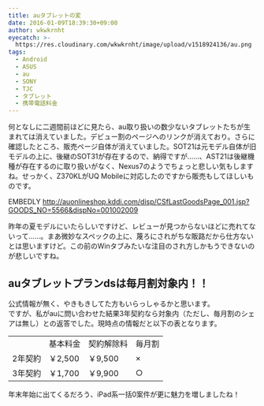 ```yaml
---
title: auタブレットの変
date: 2016-01-09T18:39:30+09:00
author: wkwkrnht
eyecatch: >-
  https://res.cloudinary.com/wkwkrnht/image/upload/v1518924136/au.png
tags:
  - Android
  - ASUS
  - au
  - SONY
  - TJC
  - タブレット
  - 携帯電話料金
---
```

何となしに二週間前ほどに見たら、au取り扱いの数少ないタブレットたちが生まれては消えていました。デビュー割のページへのリンクが消えており。さらに確認したところ、販売ページ自体が消えていました。SOT21は元モデル自体が旧モデルの上に、後継のSOT31が存在するので、納得ですが……、AST21は後継機種が存在するのに取り扱いがなく、Nexus7のようでちょっと悲しい気もしますね。せっかく、Z370KLがUQ Mobileに対応したのですから販売もしてほしいものです。

EMBEDLY http://auonlineshop.kddi.com/disp/CSfLastGoodsPage_001.jsp?GOODS_NO=5566&dispNo=001002009

昨年の夏モデルにいたらしいですけど、レビューが見つからないほどに売れてないって……。まあ微妙なスペックの上に、蔑ろにされがちな販路だから仕方ないとは思いますけど。この前のWinタブみたいな注目のされ方しかもうできないのが悲しいですね。

## auタブレットプランdsは毎月割対象内！！

公式情報が無く、やきもきしてた方もいらっしゃるかと思います。  
ですが、私がauに問い合わせた結果3年契約なら対象内（ただし、毎月割のシェアは無し）との返答でした。現時点の情報だと以下の表となります。

<table>
  <tr>
    <td>
    </td>
    <td>
      基本料金
    </td>
    <td>
      契約解除料
    </td>
    <td>
      毎月割
    </td>
  </tr>
  <tr>
    <td>
      2年契約
    </td>
    <td>
      ￥2,500
    </td>
    <td>
      ￥9,500
    </td>
    <td>
      ×
    </td>
  </tr>
  <tr>
    <td>
      3年契約
    </td>
    <td>
      ￥1,700
    </td>
    <td>
      ￥9,900
    </td>
    <td>
      ○
    </td>
  </tr>
</table>

年末年始に出てくるだろう、iPad系一括0案件が更に魅力を増しましたね！